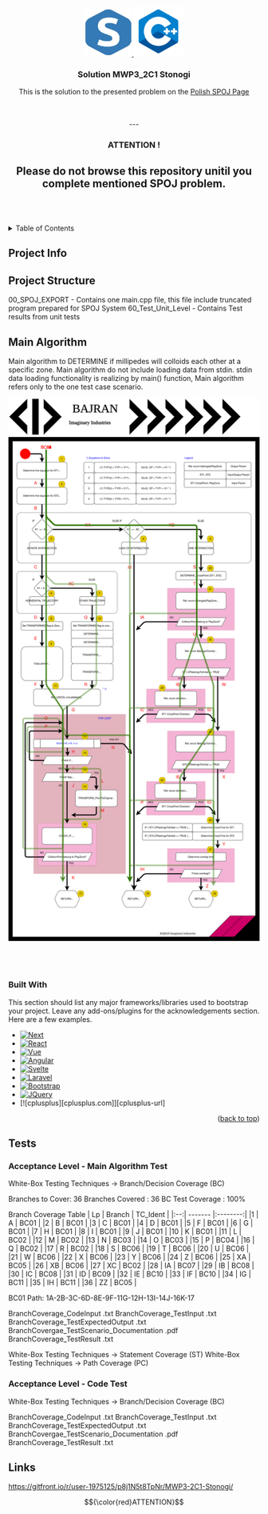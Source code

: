 <!-- PROJECT LOGO -->
<br />
<div align="center">
  <a href="https://github.com/bajraan/MWP3_2C1---Stonogi">
    <img src="70_Documentation/00_ReadmeFiles/spoj.png" alt="Logo" width="95" height="95">
    <img src="70_Documentation/00_ReadmeFiles/cpp.png" alt="Logo" width="100" height="100">
  </a>

<h3 align="center">Solution MWP3_2C1 Stonogi </h3>

  <p align="center">
    This is the solution to the presented problem on the <a href="https://pl.spoj.com/problems/MWP3_2C1/">Polish SPOJ Page</a>
  </p>

  <br/>
    <br/>
---
 <h3 align="center"> ATTENTION ! </h3>

 Please do not browse this repository unitil you complete mentioned SPOJ problem.
---

</div>

<br/>
<br/>
<br/>


<!-- TABLE OF CONTENTS -->
<details>
  <summary>Table of Contents</summary>
  <ol>
    <li><a href="## Project Info">Project Info</a></li>
    <li><a href="## Project Structure">Project Structure</a></li>
    <li><a href="## Main Algorithm">Main algorithm</a></li>
    <li><a href="## Tests">Tests</a></li>
    <li><a href="## Links">Links</a></li>
    <li><a href="#contributing">Contributing</a></li>
    <li><a href="#license">License</a></li>
    <li><a href="#contact">Contact</a></li>
    <li><a href="#acknowledgments">Acknowledgments</a></li>
  </ol>
</details>


## Project Info
## Project Structure

00_SPOJ_EXPORT     - Contains one main.cpp file, this file include truncated program prepared for SPOJ System
60_Test_Unit_Level - Contains Test results from unit tests

## Main Algorithm

Main algorithm to DETERMINE if millipedes will colloids each other at a specific zone. Main algorithm do not include loading data from stdin. stdin data loading functionality is realizing by main() function, Main algorithm refers only to the one test case scenario.
<div align="center">
<img src="/70_Documentation/Logo.svg" alt="Alt text" title="Optional title">
<img src="/70_Documentation/MainAlgorithm_BC.drawio.svg" alt="Alt text" title="Optional title">
</div>

<br/>
<br/>
<br/>

### Built With

This section should list any major frameworks/libraries used to bootstrap your project. Leave any add-ons/plugins for the acknowledgements section. Here are a few examples.

* [![Next][Next.js]][Next-url]
* [![React][React.js]][React-url]
* [![Vue][Vue.js]][Vue-url]
* [![Angular][Angular.io]][Angular-url]
* [![Svelte][Svelte.dev]][Svelte-url]
* [![Laravel][Laravel.com]][Laravel-url]
* [![Bootstrap][Bootstrap.com]][Bootstrap-url]
* [![JQuery][JQuery.com]][JQuery-url]
* [![cplusplus][cplusplus.com]][cplusplus-url]

<p align="right">(<a href="#readme-top">back to top</a>)</p>


## Tests

###
### Acceptance Level - Main Algorithm Test
White-Box Testing Techniques    ->     Branch/Decision Coverage (BC)

Branches to Cover: 36
Branches Covered : 36
BC Test Coverage : 100%

Branch Coverage Table
| Lp | Branch  | TC_Ident |
|:--:| ------- |:--------:|
|1   | A       | BC01     |
|2   | B       | BC01     |
|3   | C       | BC01     |
|4   | D       | BC01     |
|5   | F       | BC01     |
|6   | G       | BC01     |
|7   | H       | BC01     |
|8   | I       | BC01     |
|9   | J       | BC01     |
|10  | K       | BC01     |
|11  | L       | BC02     |
|12  | M       | BC02     |
|13  | N       | BC03     |
|14  | O       | BC03     |
|15  | P       | BC04     |
|16  | Q       | BC02     |
|17  | R       | BC02     |
|18  | S       | BC06     |
|19  | T       | BC06     |
|20  | U       | BC06     |
|21  | W       | BC06     |
|22  | X       | BC06     |
|23  | Y       | BC06     |
|24  | Z       | BC06     |
|25  | XA      | BC05     |
|26  | XB      | BC06     |
|27  | XC      | BC02     |
|28  | IA      | BC07     |
|29  | IB      | BC08     |
|30  | IC      | BC08     |
|31  | ID      | BC09     |
|32  | IE      | BC10     |
|33  | IF      | BC10     |
|34  | IG      | BC11     |
|35  | IH      | BC11     |
|36  | ZZ      | BC05     |

BC01 Path: 1A-2B-3C-6D-8E-9F-11G-12H-13I-14J-16K-17

BranchCoverage_CodeInput .txt
BranchCoverage_TestInput .txt
BranchCoverage_TestExpectedOutput .txt
BranchCovergae_TestScenario_Documentation .pdf
BranchCoverage_TestResult .txt

White-Box Testing Techniques    ->     Statement Coverage (ST)
White-Box Testing Techniques    ->     Path Coverage (PC)

### Acceptance Level - Code Test

White-Box Testing Techniques    ->     Branch/Decision Coverage (BC)

BranchCoverage_CodeInput .txt
BranchCoverage_TestInput .txt
BranchCoverage_TestExpectedOutput .txt
BranchCovergae_TestScenario_Documentation .pdf
BranchCoverage_TestResult .txt



## Links
https://gitfront.io/r/user-1975125/p8j1N5t8TpNr/MWP3-2C1-Stonogi/


$${\color{red}ATTENTION}$$


<!-- MARKDOWN LINKS & IMAGES -->
<!-- https://www.markdownguide.org/basic-syntax/#reference-style-links -->
[contributors-shield]: https://img.shields.io/github/contributors/othneildrew/Best-README-Template.svg?style=for-the-badge
[contributors-url]: https://github.com/othneildrew/Best-README-Template/graphs/contributors
[forks-shield]: https://img.shields.io/github/forks/othneildrew/Best-README-Template.svg?style=for-the-badge
[forks-url]: https://github.com/othneildrew/Best-README-Template/network/members
[stars-shield]: https://img.shields.io/github/stars/othneildrew/Best-README-Template.svg?style=for-the-badge
[stars-url]: https://github.com/othneildrew/Best-README-Template/stargazers
[issues-shield]: https://img.shields.io/github/issues/othneildrew/Best-README-Template.svg?style=for-the-badge
[issues-url]: https://github.com/othneildrew/Best-README-Template/issues
[license-shield]: https://img.shields.io/github/license/othneildrew/Best-README-Template.svg?style=for-the-badge
[license-url]: https://github.com/othneildrew/Best-README-Template/blob/master/LICENSE.txt
[linkedin-shield]: https://img.shields.io/badge/-LinkedIn-black.svg?style=for-the-badge&logo=linkedin&colorB=555
[linkedin-url]: https://linkedin.com/in/othneildrew
[product-screenshot]: images/screenshot.png
[Next.js]: https://img.shields.io/badge/next.js-000000?style=for-the-badge&logo=nextdotjs&logoColor=white
[Next-url]: https://nextjs.org/
[React.js]: https://img.shields.io/badge/React-20232A?style=for-the-badge&logo=react&logoColor=61DAFB
[React-url]: https://reactjs.org/
[Vue.js]: https://img.shields.io/badge/Vue.js-35495E?style=for-the-badge&logo=vuedotjs&logoColor=4FC08D
[Vue-url]: https://vuejs.org/
[Angular.io]: https://img.shields.io/badge/Angular-DD0031?style=for-the-badge&logo=angular&logoColor=white
[Angular-url]: https://angular.io/
[Svelte.dev]: https://img.shields.io/badge/Svelte-4A4A55?style=for-the-badge&logo=svelte&logoColor=FF3E00
[Svelte-url]: https://svelte.dev/
[Laravel.com]: https://img.shields.io/badge/Laravel-FF2D20?style=for-the-badge&logo=laravel&logoColor=white
[Laravel-url]: https://laravel.com
[Bootstrap.com]: https://img.shields.io/badge/Bootstrap-563D7C?style=for-the-badge&logo=bootstrap&logoColor=white
[Bootstrap-url]: https://getbootstrap.com
[JQuery.com]: https://img.shields.io/badge/jacek-blue?style=for-the-badge&logo=cplusplus&logoColor=red
[JQuery-url]: https://jquery.com 

